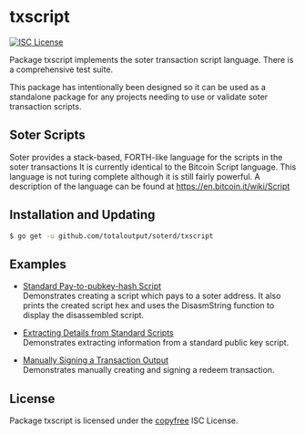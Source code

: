 txscript
========

[![ISC License](http://img.shields.io/badge/license-ISC-blue.svg)](http://copyfree.org)

Package txscript implements the soter transaction script language.  There is
a comprehensive test suite.

This package has intentionally been designed so it can be used as a standalone
package for any projects needing to use or validate soter transaction scripts.

## Soter Scripts

Soter provides a stack-based, FORTH-like language for the scripts in
the soter transactions It is currently identical to the Bitcoin Script language. This language is not turing complete
although it is still fairly powerful.  A description of the language
can be found at https://en.bitcoin.it/wiki/Script

## Installation and Updating

```bash
$ go get -u github.com/totaloutput/soterd/txscript
```

## Examples

* [Standard Pay-to-pubkey-hash Script](http://godoc.org/github.com/btcsuite/btcd/txscript#example-PayToAddrScript)  
  Demonstrates creating a script which pays to a soter address.  It also
  prints the created script hex and uses the DisasmString function to display
  the disassembled script.

* [Extracting Details from Standard Scripts](http://godoc.org/github.com/btcsuite/btcd/txscript#example-ExtractPkScriptAddrs)  
  Demonstrates extracting information from a standard public key script.

* [Manually Signing a Transaction Output](http://godoc.org/github.com/btcsuite/btcd/txscript#example-SignTxOutput)  
  Demonstrates manually creating and signing a redeem transaction.


## License

Package txscript is licensed under the [copyfree](http://copyfree.org) ISC
License.

